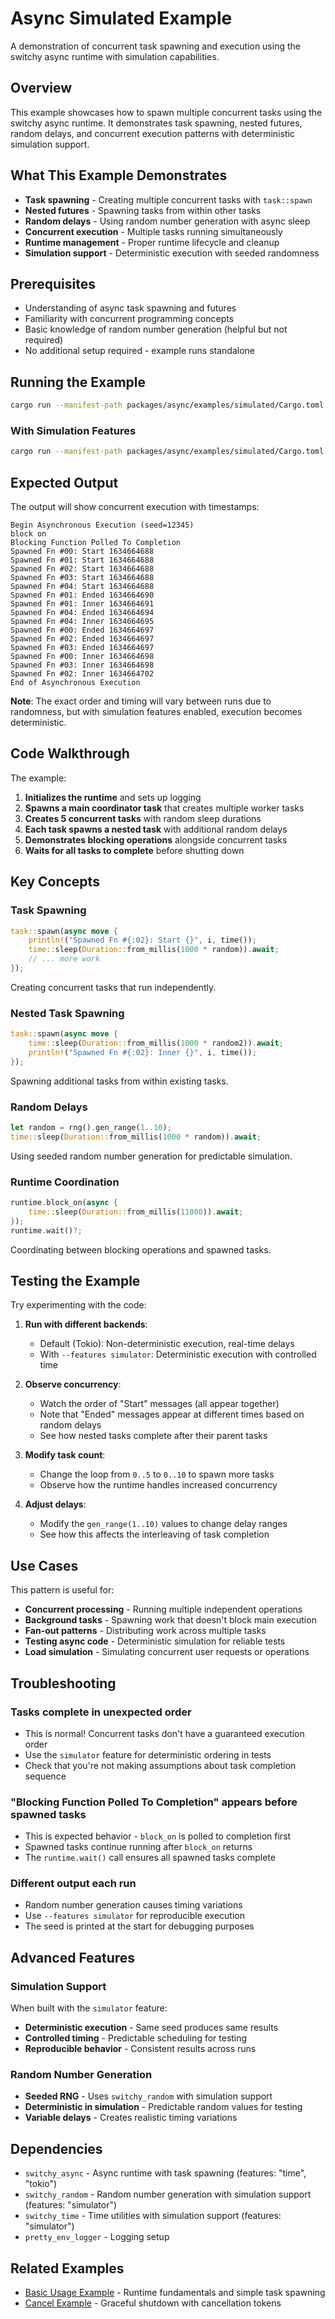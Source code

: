 # Async Simulated Example

A demonstration of concurrent task spawning and execution using the switchy async runtime with simulation capabilities.

## Overview

This example showcases how to spawn multiple concurrent tasks using the switchy async runtime. It demonstrates task spawning, nested futures, random delays, and concurrent execution patterns with deterministic simulation support.

## What This Example Demonstrates

- **Task spawning** - Creating multiple concurrent tasks with `task::spawn`
- **Nested futures** - Spawning tasks from within other tasks
- **Random delays** - Using random number generation with async sleep
- **Concurrent execution** - Multiple tasks running simultaneously
- **Runtime management** - Proper runtime lifecycle and cleanup
- **Simulation support** - Deterministic execution with seeded randomness

## Prerequisites

- Understanding of async task spawning and futures
- Familiarity with concurrent programming concepts
- Basic knowledge of random number generation (helpful but not required)
- No additional setup required - example runs standalone

## Running the Example

```bash
cargo run --manifest-path packages/async/examples/simulated/Cargo.toml
```

### With Simulation Features

```bash
cargo run --manifest-path packages/async/examples/simulated/Cargo.toml --features simulator
```

## Expected Output

The output will show concurrent execution with timestamps:

```
Begin Asynchronous Execution (seed=12345)
block on
Blocking Function Polled To Completion
Spawned Fn #00: Start 1634664688
Spawned Fn #01: Start 1634664688
Spawned Fn #02: Start 1634664688
Spawned Fn #03: Start 1634664688
Spawned Fn #04: Start 1634664688
Spawned Fn #01: Ended 1634664690
Spawned Fn #01: Inner 1634664691
Spawned Fn #04: Ended 1634664694
Spawned Fn #04: Inner 1634664695
Spawned Fn #00: Ended 1634664697
Spawned Fn #02: Ended 1634664697
Spawned Fn #03: Ended 1634664697
Spawned Fn #00: Inner 1634664698
Spawned Fn #03: Inner 1634664698
Spawned Fn #02: Inner 1634664702
End of Asynchronous Execution
```

**Note**: The exact order and timing will vary between runs due to randomness, but with simulation features enabled, execution becomes deterministic.

## Code Walkthrough

The example:

1. **Initializes the runtime** and sets up logging
2. **Spawns a main coordinator task** that creates multiple worker tasks
3. **Creates 5 concurrent tasks** with random sleep durations
4. **Each task spawns a nested task** with additional random delays
5. **Demonstrates blocking operations** alongside concurrent tasks
6. **Waits for all tasks to complete** before shutting down

## Key Concepts

### Task Spawning

```rust
task::spawn(async move {
    println!("Spawned Fn #{:02}: Start {}", i, time());
    time::sleep(Duration::from_millis(1000 * random)).await;
    // ... more work
});
```

Creating concurrent tasks that run independently.

### Nested Task Spawning

```rust
task::spawn(async move {
    time::sleep(Duration::from_millis(1000 * random2)).await;
    println!("Spawned Fn #{:02}: Inner {}", i, time());
});
```

Spawning additional tasks from within existing tasks.

### Random Delays

```rust
let random = rng().gen_range(1..10);
time::sleep(Duration::from_millis(1000 * random)).await;
```

Using seeded random number generation for predictable simulation.

### Runtime Coordination

```rust
runtime.block_on(async {
    time::sleep(Duration::from_millis(11000)).await;
});
runtime.wait()?;
```

Coordinating between blocking operations and spawned tasks.

## Testing the Example

Try experimenting with the code:

1. **Run with different backends**:

    - Default (Tokio): Non-deterministic execution, real-time delays
    - With `--features simulator`: Deterministic execution with controlled time

2. **Observe concurrency**:

    - Watch the order of "Start" messages (all appear together)
    - Note that "Ended" messages appear at different times based on random delays
    - See how nested tasks complete after their parent tasks

3. **Modify task count**:

    - Change the loop from `0..5` to `0..10` to spawn more tasks
    - Observe how the runtime handles increased concurrency

4. **Adjust delays**:
    - Modify the `gen_range(1..10)` values to change delay ranges
    - See how this affects the interleaving of task completion

## Use Cases

This pattern is useful for:

- **Concurrent processing** - Running multiple independent operations
- **Background tasks** - Spawning work that doesn't block main execution
- **Fan-out patterns** - Distributing work across multiple tasks
- **Testing async code** - Deterministic simulation for reliable tests
- **Load simulation** - Simulating concurrent user requests or operations

## Troubleshooting

### Tasks complete in unexpected order

- This is normal! Concurrent tasks don't have a guaranteed execution order
- Use the `simulator` feature for deterministic ordering in tests
- Check that you're not making assumptions about task completion sequence

### "Blocking Function Polled To Completion" appears before spawned tasks

- This is expected behavior - `block_on` is polled to completion first
- Spawned tasks continue running after `block_on` returns
- The `runtime.wait()` call ensures all spawned tasks complete

### Different output each run

- Random number generation causes timing variations
- Use `--features simulator` for reproducible execution
- The seed is printed at the start for debugging purposes

## Advanced Features

### Simulation Support

When built with the `simulator` feature:

- **Deterministic execution** - Same seed produces same results
- **Controlled timing** - Predictable scheduling for testing
- **Reproducible behavior** - Consistent results across runs

### Random Number Generation

- **Seeded RNG** - Uses `switchy_random` with simulation support
- **Deterministic in simulation** - Predictable random values for testing
- **Variable delays** - Creates realistic timing variations

## Dependencies

- `switchy_async` - Async runtime with task spawning (features: "time", "tokio")
- `switchy_random` - Random number generation with simulation support (features: "simulator")
- `switchy_time` - Time utilities with simulation support (features: "simulator")
- `pretty_env_logger` - Logging setup

## Related Examples

- [Basic Usage Example](../basic_usage/README.md) - Runtime fundamentals and simple task spawning
- [Cancel Example](../cancel/README.md) - Graceful shutdown with cancellation tokens
